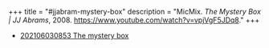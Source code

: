 +++
title = "#jjabram-mystery-box"
description = "MicMix. _The Mystery Box | JJ Abrams_, 2008. https://www.youtube.com/watch?v=vpjVgF5JDq8."
+++
- [202106030853 The mystery box](/zettelkasten/202106030853-the-mystery-box)
